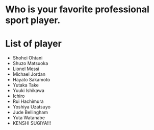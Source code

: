 # Who is your favorite professional sport player.

# List of player
- Shohei Ohtani
- Shuzo Matsuoka
- Lionel Messi
- Michael Jordan
- Hayato Sakamoto
- Yutaka Take
- Yuuki Ishikawa
- Ichiro
- Rui Hachimura
- Yoshiya Uzatsuyo
- Jude Bellingham
- Yuta Watanabe
- KENSHI SUGIYA!!!
